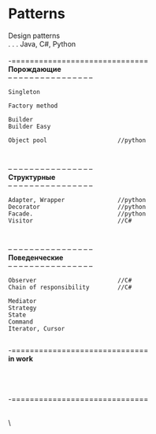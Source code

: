 # Patterns  


Design patterns  
. . . Java, C#, Python
\
\
-==============================  
**Порождающие**  
– – – – – – – – – – – – – – – –  
```
Singleton  

Factory method  

Builder  
Builder Easy  

Object pool                    //python  



```
– – – – – – – – – – – – – – – –  
**Структурные**  
– – – – – – – – – – – – – – – –  
```
Adapter, Wrapper               //python  
Decorator                      //python  
Facade.                        //python  
Visitor                        //C#  



```
– – – – – – – – – – – – – – – –  
**Поведенческие**  
– – – – – – – – – – – – – – – –  
```
Observer                       //C#
Chain of responsibility        //C#  

Mediator  
Strategy
State
Command  
Iterator, Cursor  


```
-==============================  
**in work**



\
\
\
-==============================  






\
\


